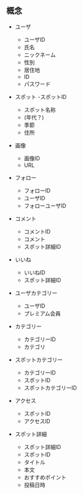 
## 概念

- ユーザ
    - ユーザID
    - 氏名
    - ニックネーム
    - 性別
    - 居住地
    - ID
    - パスワード

- スポット
    -スポットID
    - スポット名称
    - (年代？)
    - 季節
    - 住所

- 画像
    - 画像ID
    - URL

- フォロー
    - フォローID
    - ユーザID
    - フォローユーザID

- コメント
    - コメントID
    - コメント
    - スポット詳細ID

- いいね
    - いいねID
    - スポット詳細ID

- ユーザカテゴリー
    - ユーザID
    - プレミアム会員

- カテゴリー
    - カテゴリーID
    - カテゴリ

- スポットカテゴリー
    - カテゴリーID
    - スポットID
    - スポットカテゴリーID

- アクセス
    - スポットID
    - アクセスID

- スポット詳細
    - スポット詳細ID
    - スポットID
    - タイトル
    - 本文
    - おすすめポイント
    - 投稿日時

<!-- - 氏名(ユーザ名)
- ニックネーム
- 年代
- 性別
- 出身地
- ID(メールアドレス or 電話番号)
- パスワード
- 旅先都道府県名
- スポットカテゴリ
- スポット名称
- 旅行季節
- 同行者との関係
- 画像
- タイトル
- 本文
- おすすめポイント
- コメント
- 返信
- 行ってみたい数
- フォロー数
- フォロワー数
- 投稿数 -->
